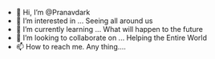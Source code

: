 - 👋 Hi, I’m @Pranavdark
- 👀 I’m interested in ... Seeing all around us
- 🌱 I’m currently learning ... What will happen to the future
- 💞️ I’m looking to collaborate on ... Helping the Entire World
- 📫 How to reach me. Any thing....

<!---
Pranavdark/Pranavdark is a ✨ special ✨ repository because its `README.md` (this file) appears on your GitHub profile.
You can click the Preview link to take a look at your changes.
--->
